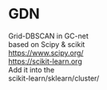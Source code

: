 # GDN
Grid-DBSCAN in GC-net  
based on Scipy & scikit  
https://www.scipy.org/  
https://scikit-learn.org  
Add it into the  
scikit-learn/sklearn/cluster/
